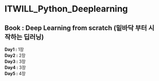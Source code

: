 # ITWILL_Python_Deeplearning
## Book : Deep Learning from scratch (밑바닥 부터 시작하는 딥러닝)

__Day1 :__ 1장  
__Day2 :__ 2장  
__Day3 :__ 3장  
__Day4 :__ 3장  
__Day5 :__ 4장  
